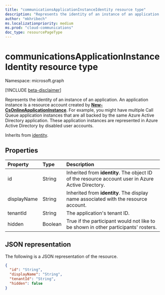 ```yaml
--- 
title: "communicationsApplicationInstanceIdentity resource type"
description: "Represents the identity of an instance of an application."
author: "mkhribech"
ms.localizationpriority: medium
ms.prod: "cloud-communications"
doc_type: resourcePageType
---
```


# communicationsApplicationInstanceIdentity resource type

Namespace: microsoft.graph

[!INCLUDE [beta-disclaimer](../../includes/beta-disclaimer.md)]

Represents the identity of an instance of an application. An application instance is a resource account created by [**New-CsOnlineApplicationInstance**](https://docs.microsoft.com/en-us/powershell/module/skype/new-csonlineapplicationinstance). For example, you might have multiple Call Queue application instances that are all backed by the same Azure Active Directory application. These application instances are represented in Azure Active Directory by disabled user accounts.

Inherits from [identity](identity.md).

## Properties

| Property                       | Type                        | Description                                                                                                                                       |
| :----------------------------- | :---------------------------| :-------------------------------------------------------------------------------------------------------------------------------------------------|
| id | String | Inherited from **identity**. The object ID of the resource account user in Azure Active Directory. |
| displayName | String | Inherited from **identity**. The display name associated with the resource account. |
| tenantId | String | The application's tenant ID. |
| hidden | Boolean | True if the participant would not like to be shown in other participants' rosters. |

## JSON representation

The following is a JSON representation of the resource.

<!-- {
  "blockType": "resource",
  "@odata.type": "microsoft.graph.communicationsApplicationInstanceIdentity",
  "optionalProperties": [
    "displayName",
    "tenantId",
    "hidden"
  ],
} -->
```json
{
  "id": "String",
  "displayName": "String",
  "tenantId": "String",
  "hidden": false
}
```
